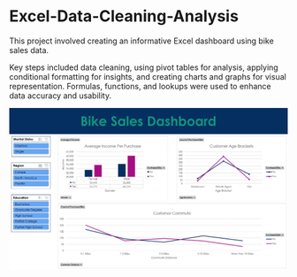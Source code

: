 # Excel-Data-Cleaning-Analysis
This project involved creating an informative Excel dashboard using bike sales data.

Key steps included data cleaning, using pivot tables for analysis, applying conditional formatting for insights, and creating charts and graphs for visual representation. Formulas, functions, and lookups were used to enhance data accuracy and usability.

![Demo](demo/demo.png)
